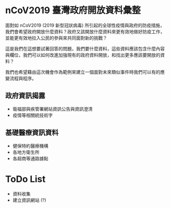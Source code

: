 # nCoV2019 臺灣政府開放資料彙整

面對如 nCoV2019 (2019 新型冠狀病毒) 所引起的全球性疫情與政府的防疫措施，我們會希望政府開放什麼資料？政府又該開放什麼資料來更有效地做好防疫工作，並能更有效地拉入公民的參與來共同面對新的挑戰？

這是我們在這想要試著回答的問題，我們要什麼資料，這些資料應該包含什麼內容與欄位，我們可以如何改進加強現有的政府資料開放，和找出更多應該要開放的資料？

我們也希望藉由這次機會作為範例來建立一個面對未來類似事件時我們可以有的應變流程與程序。

## 政府資訊揭露

-   衛福部與疾管署網站資訊公告與資訊澄清
-   疫情等相關統技術字

## 基礎醫療資訊資料

-   健保特約醫療機構
-   各地方衛生所
-   各超商等通路據點

# ToDo List

-   資料收集
-   建立資訊網站 (?)
